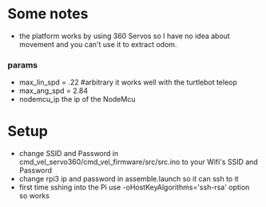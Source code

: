 # Some notes
 - the platform works by using 360 Servos so I have no idea about movement and you can't use it to extract odom.

### params
 -  max_lin_spd = .22 #arbitrary it works well with the turtlebot teleop
 -  max_ang_spd = 2.84 
 - nodemcu_ip the ip of the NodeMcu
  
# Setup
 - change SSID and Password in cmd_vel_servo360/cmd_vel_firmware/src/src.ino to your Wifi's SSID and Password
 - change rpi3 ip and password in assemble.launch so it can ssh to it
 - first time sshing into the Pi use -oHostKeyAlgorithms='ssh-rsa' option so <machine> works